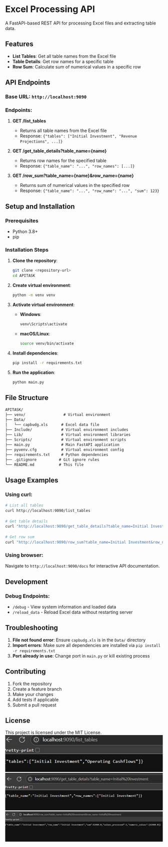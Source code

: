 # Excel Processing API

A FastAPI-based REST API for processing Excel files and extracting table data.

## Features

- **List Tables**: Get all table names from the Excel file
- **Table Details**: Get row names for a specific table
- **Row Sum**: Calculate sum of numerical values in a specific row

## API Endpoints

### Base URL: `http://localhost:9090`

### Endpoints:

1. **GET /list_tables**
   - Returns all table names from the Excel file
   - Response: `{"tables": ["Initial Investment", "Revenue Projections", ...]}`

2. **GET /get_table_details?table_name={name}**
   - Returns row names for the specified table
   - Response: `{"table_name": "...", "row_names": [...]}`

3. **GET /row_sum?table_name={name}&row_name={name}**
   - Returns sum of numerical values in the specified row
   - Response: `{"table_name": "...", "row_name": "...", "sum": 123}`

## Setup and Installation

### Prerequisites
- Python 3.8+
- pip

### Installation Steps

1. **Clone the repository**:
   ```bash
   git clone <repository-url>
   cd APITASK
   ```

2. **Create virtual environment**:
   ```bash
   python -m venv venv
   ```

3. **Activate virtual environment**:
   - **Windows**:
     ```bash
     venv\Scripts\activate
     ```
   - **macOS/Linux**:
     ```bash
     source venv/bin/activate
     ```

4. **Install dependencies**:
   ```bash
   pip install -r requirements.txt
   ```

5. **Run the application**:
   ```bash
   python main.py
   ```

## File Structure

```
APITASK/
├── venv/                 # Virtual environment
├── Data/
│   └── capbudg.xls      # Excel data file
├── Include/             # Virtual environment includes
├── Lib/                 # Virtual environment libraries
├── Scripts/             # Virtual environment scripts
├── main.py              # Main FastAPI application
├── pyvenv.cfg           # Virtual environment config
├── requirements.txt     # Python dependencies
├── .gitignore          # Git ignore rules
└── README.md           # This file
```

## Usage Examples

### Using curl:

```bash
# List all tables
curl http://localhost:9090/list_tables

# Get table details
curl "http://localhost:9090/get_table_details?table_name=Initial Investment"

# Get row sum
curl "http://localhost:9090/row_sum?table_name=Initial Investment&row_name=Tax Credit (if any )="
```

### Using browser:
Navigate to `http://localhost:9090/docs` for interactive API documentation.

## Development

### Debug Endpoints:
- `/debug` - View system information and loaded data
- `/reload_data` - Reload Excel data without restarting server


## Troubleshooting

1. **File not found error**: Ensure `capbudg.xls` is in the `Data/` directory
2. **Import errors**: Make sure all dependencies are installed via `pip install -r requirements.txt`
3. **Port already in use**: Change port in `main.py` or kill existing process

## Contributing

1. Fork the repository
2. Create a feature branch
3. Make your changes
4. Add tests if applicable
5. Submit a pull request

## License

This project is licensed under the MIT License.
![image alt](https://github.com/Ayush-191203/api-task/blob/10ea9496011f2955cc1e76773cba90c27e6a781c/local%20host%20api%20.jpg)
![image alt](https://github.com/Ayush-191203/api-task/blob/43c601cea763aad9dcee3badf80bd97d0554a295/investment%20api%20.jpg)
![image alt](https://github.com/Ayush-191203/api-task/blob/107234a3028649768c0d32c3227f792d600a9be8/numeric.jpg)
